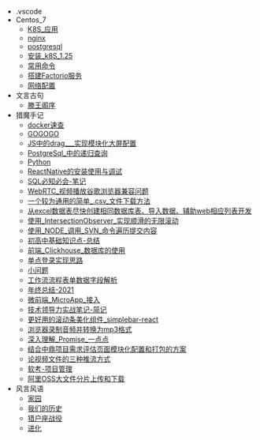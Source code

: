 - .vscode
- Centos_7
  * [K8S_应用](Centos_7/K8S_应用)
  * [nginx](Centos_7/nginx)
  * [postgresql](Centos_7/postgresql)
  * [安装_k8S_1.25](Centos_7/安装_k8S_1.25)
  * [常用命令](Centos_7/常用命令)
  * [搭建Factorio服务](Centos_7/搭建Factorio服务)
  * [网络配置](Centos_7/网络配置)
- 文言古句
  * [滕王阁序](文言古句/滕王阁序)
- 猎魔手记
  * [docker速查](猎魔手记/docker速查)
  * [GOGOGO](猎魔手记/GOGOGO)
  * [JS中的drag___实现模块化大屏配置](猎魔手记/JS中的drag___实现模块化大屏配置)
  * [PostgreSql_中的递归查询](猎魔手记/PostgreSql_中的递归查询)
  * [Python](猎魔手记/Python)
  * [ReactNative的安装使用与调试](猎魔手记/ReactNative的安装使用与调试)
  * [SQL必知必会-笔记](猎魔手记/SQL必知必会-笔记)
  * [WebRTC_视频播放谷歌浏览器兼容问题](猎魔手记/WebRTC_视频播放谷歌浏览器兼容问题)
  * [一个较为通用的简单_.csv_文件下载方法](猎魔手记/一个较为通用的简单_.csv_文件下载方法)
  * [从excel数据表尽快创建相同数据库表、导入数据、辅助web相应列表开发](猎魔手记/从excel数据表尽快创建相同数据库表、导入数据、辅助web相应列表开发)
  * [使用_IntersectionObserver_实现顺滑的无限滚动](猎魔手记/使用_IntersectionObserver_实现顺滑的无限滚动)
  * [使用_NODE_调用_SVN_命令遍历提交内容](猎魔手记/使用_NODE_调用_SVN_命令遍历提交内容)
  * [初高中基础知识点-总结](猎魔手记/初高中基础知识点-总结)
  * [前端_Clickhouse_数据库的使用](猎魔手记/前端_Clickhouse_数据库的使用)
  * [单点登录实现思路](猎魔手记/单点登录实现思路)
  * [小问题](猎魔手记/小问题)
  * [工作流流程表单数据字段解析](猎魔手记/工作流流程表单数据字段解析)
  * [年终总结-2021](猎魔手记/年终总结-2021)
  * [微前端_MicroApp_接入](猎魔手记/微前端_MicroApp_接入)
  * [技术领导力实战笔记-简记](猎魔手记/技术领导力实战笔记-简记)
  * [更好用的滚动条美化组件_simplebar-react](猎魔手记/更好用的滚动条美化组件_simplebar-react)
  * [浏览器录制音频并转换为mp3格式](猎魔手记/浏览器录制音频并转换为mp3格式)
  * [深入理解_Promise_一点点](猎魔手记/深入理解_Promise_一点点)
  * [结合中鼎项目需求评估页面模块化配置和打包的方案](猎魔手记/结合中鼎项目需求评估页面模块化配置和打包的方案)
  * [论视频文件的三种推流方式](猎魔手记/论视频文件的三种推流方式)
  * [软考-项目管理](猎魔手记/软考-项目管理)
  * [阿里OSS大文件分片上传和下载](猎魔手记/阿里OSS大文件分片上传和下载)
- 风言风语
  * [家园](风言风语/家园)
  * [我们的历史](风言风语/我们的历史)
  * [猎户座战役](风言风语/猎户座战役)
  * [进化](风言风语/进化)

